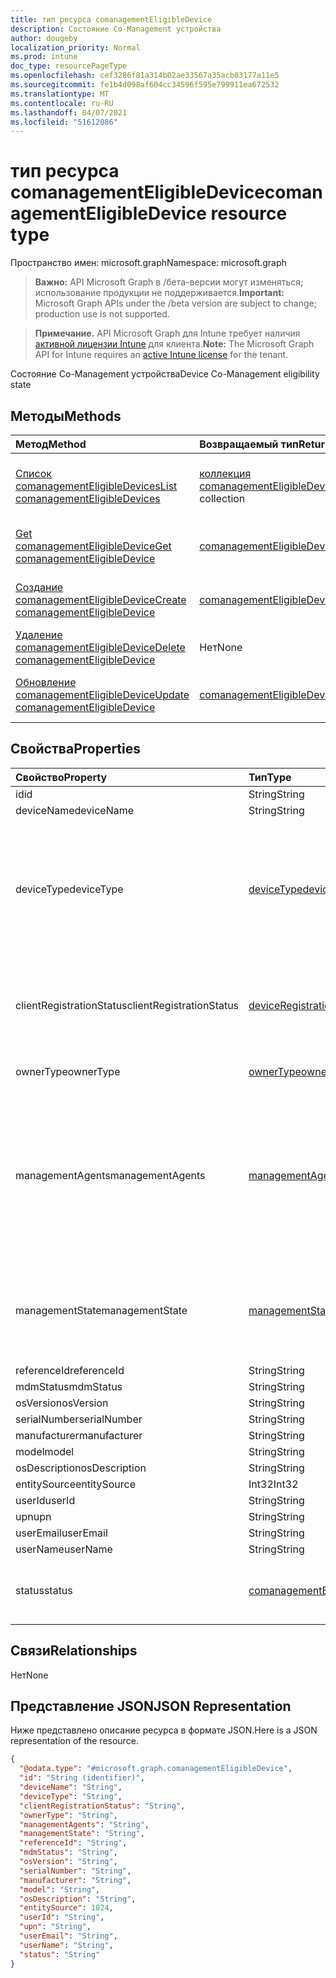 ```yaml
---
title: тип ресурса comanagementEligibleDevice
description: Состояние Co-Management устройства
author: dougeby
localization_priority: Normal
ms.prod: intune
doc_type: resourcePageType
ms.openlocfilehash: cef3286f81a314b02ae33567a35acb03177a11e5
ms.sourcegitcommit: fe1b4d098af604cc34596f595e799911ea672532
ms.translationtype: MT
ms.contentlocale: ru-RU
ms.lasthandoff: 04/07/2021
ms.locfileid: "51612086"
---
```

# <a name="comanagementeligibledevice-resource-type"></a><span data-ttu-id="a22cc-103">тип ресурса comanagementEligibleDevice</span><span class="sxs-lookup"><span data-stu-id="a22cc-103">comanagementEligibleDevice resource type</span></span>

<span data-ttu-id="a22cc-104">Пространство имен: microsoft.graph</span><span class="sxs-lookup"><span data-stu-id="a22cc-104">Namespace: microsoft.graph</span></span>

> <span data-ttu-id="a22cc-105">**Важно:** API Microsoft Graph в /бета-версии могут изменяться; использование продукции не поддерживается.</span><span class="sxs-lookup"><span data-stu-id="a22cc-105">**Important:** Microsoft Graph APIs under the /beta version are subject to change; production use is not supported.</span></span>

> <span data-ttu-id="a22cc-106">**Примечание.** API Microsoft Graph для Intune требует наличия [активной лицензии Intune](https://go.microsoft.com/fwlink/?linkid=839381) для клиента.</span><span class="sxs-lookup"><span data-stu-id="a22cc-106">**Note:** The Microsoft Graph API for Intune requires an [active Intune license](https://go.microsoft.com/fwlink/?linkid=839381) for the tenant.</span></span>

<span data-ttu-id="a22cc-107">Состояние Co-Management устройства</span><span class="sxs-lookup"><span data-stu-id="a22cc-107">Device Co-Management eligibility state</span></span>

## <a name="methods"></a><span data-ttu-id="a22cc-108">Методы</span><span class="sxs-lookup"><span data-stu-id="a22cc-108">Methods</span></span>
|<span data-ttu-id="a22cc-109">Метод</span><span class="sxs-lookup"><span data-stu-id="a22cc-109">Method</span></span>|<span data-ttu-id="a22cc-110">Возвращаемый тип</span><span class="sxs-lookup"><span data-stu-id="a22cc-110">Return Type</span></span>|<span data-ttu-id="a22cc-111">Описание</span><span class="sxs-lookup"><span data-stu-id="a22cc-111">Description</span></span>|
|:---|:---|:---|
|[<span data-ttu-id="a22cc-112">Список comanagementEligibleDevices</span><span class="sxs-lookup"><span data-stu-id="a22cc-112">List comanagementEligibleDevices</span></span>](../api/intune-devices-comanagementeligibledevice-list.md)|<span data-ttu-id="a22cc-113">[коллекция comanagementEligibleDevice](../resources/intune-devices-comanagementeligibledevice.md)</span><span class="sxs-lookup"><span data-stu-id="a22cc-113">[comanagementEligibleDevice](../resources/intune-devices-comanagementeligibledevice.md) collection</span></span>|<span data-ttu-id="a22cc-114">Список свойств и связей [объектов comanagementEligibleDevice.](../resources/intune-devices-comanagementeligibledevice.md)</span><span class="sxs-lookup"><span data-stu-id="a22cc-114">List properties and relationships of the [comanagementEligibleDevice](../resources/intune-devices-comanagementeligibledevice.md) objects.</span></span>|
|[<span data-ttu-id="a22cc-115">Get comanagementEligibleDevice</span><span class="sxs-lookup"><span data-stu-id="a22cc-115">Get comanagementEligibleDevice</span></span>](../api/intune-devices-comanagementeligibledevice-get.md)|[<span data-ttu-id="a22cc-116">comanagementEligibleDevice</span><span class="sxs-lookup"><span data-stu-id="a22cc-116">comanagementEligibleDevice</span></span>](../resources/intune-devices-comanagementeligibledevice.md)|<span data-ttu-id="a22cc-117">Чтение свойств и связей [объекта comanagementEligibleDevice.](../resources/intune-devices-comanagementeligibledevice.md)</span><span class="sxs-lookup"><span data-stu-id="a22cc-117">Read properties and relationships of the [comanagementEligibleDevice](../resources/intune-devices-comanagementeligibledevice.md) object.</span></span>|
|[<span data-ttu-id="a22cc-118">Создание comanagementEligibleDevice</span><span class="sxs-lookup"><span data-stu-id="a22cc-118">Create comanagementEligibleDevice</span></span>](../api/intune-devices-comanagementeligibledevice-create.md)|[<span data-ttu-id="a22cc-119">comanagementEligibleDevice</span><span class="sxs-lookup"><span data-stu-id="a22cc-119">comanagementEligibleDevice</span></span>](../resources/intune-devices-comanagementeligibledevice.md)|<span data-ttu-id="a22cc-120">Создайте новый [объект comanagementEligibleDevice.](../resources/intune-devices-comanagementeligibledevice.md)</span><span class="sxs-lookup"><span data-stu-id="a22cc-120">Create a new [comanagementEligibleDevice](../resources/intune-devices-comanagementeligibledevice.md) object.</span></span>|
|[<span data-ttu-id="a22cc-121">Удаление comanagementEligibleDevice</span><span class="sxs-lookup"><span data-stu-id="a22cc-121">Delete comanagementEligibleDevice</span></span>](../api/intune-devices-comanagementeligibledevice-delete.md)|<span data-ttu-id="a22cc-122">Нет</span><span class="sxs-lookup"><span data-stu-id="a22cc-122">None</span></span>|<span data-ttu-id="a22cc-123">Удаляет [comanagementEligibleDevice](../resources/intune-devices-comanagementeligibledevice.md).</span><span class="sxs-lookup"><span data-stu-id="a22cc-123">Deletes a [comanagementEligibleDevice](../resources/intune-devices-comanagementeligibledevice.md).</span></span>|
|[<span data-ttu-id="a22cc-124">Обновление comanagementEligibleDevice</span><span class="sxs-lookup"><span data-stu-id="a22cc-124">Update comanagementEligibleDevice</span></span>](../api/intune-devices-comanagementeligibledevice-update.md)|[<span data-ttu-id="a22cc-125">comanagementEligibleDevice</span><span class="sxs-lookup"><span data-stu-id="a22cc-125">comanagementEligibleDevice</span></span>](../resources/intune-devices-comanagementeligibledevice.md)|<span data-ttu-id="a22cc-126">Обновление свойств объекта [comanagementEligibleDevice.](../resources/intune-devices-comanagementeligibledevice.md)</span><span class="sxs-lookup"><span data-stu-id="a22cc-126">Update the properties of a [comanagementEligibleDevice](../resources/intune-devices-comanagementeligibledevice.md) object.</span></span>|

## <a name="properties"></a><span data-ttu-id="a22cc-127">Свойства</span><span class="sxs-lookup"><span data-stu-id="a22cc-127">Properties</span></span>
|<span data-ttu-id="a22cc-128">Свойство</span><span class="sxs-lookup"><span data-stu-id="a22cc-128">Property</span></span>|<span data-ttu-id="a22cc-129">Тип</span><span class="sxs-lookup"><span data-stu-id="a22cc-129">Type</span></span>|<span data-ttu-id="a22cc-130">Описание</span><span class="sxs-lookup"><span data-stu-id="a22cc-130">Description</span></span>|
|:---|:---|:---|
|<span data-ttu-id="a22cc-131">id</span><span class="sxs-lookup"><span data-stu-id="a22cc-131">id</span></span>|<span data-ttu-id="a22cc-132">String</span><span class="sxs-lookup"><span data-stu-id="a22cc-132">String</span></span>|<span data-ttu-id="a22cc-133">Уникальный ID для устройства</span><span class="sxs-lookup"><span data-stu-id="a22cc-133">Unique Id for the device</span></span>|
|<span data-ttu-id="a22cc-134">deviceName</span><span class="sxs-lookup"><span data-stu-id="a22cc-134">deviceName</span></span>|<span data-ttu-id="a22cc-135">String</span><span class="sxs-lookup"><span data-stu-id="a22cc-135">String</span></span>|<span data-ttu-id="a22cc-136">DeviceName</span><span class="sxs-lookup"><span data-stu-id="a22cc-136">DeviceName</span></span>|
|<span data-ttu-id="a22cc-137">deviceType</span><span class="sxs-lookup"><span data-stu-id="a22cc-137">deviceType</span></span>|[<span data-ttu-id="a22cc-138">deviceType</span><span class="sxs-lookup"><span data-stu-id="a22cc-138">deviceType</span></span>](../resources/intune-devices-devicetype.md)|<span data-ttu-id="a22cc-139">DeviceType.</span><span class="sxs-lookup"><span data-stu-id="a22cc-139">DeviceType.</span></span> <span data-ttu-id="a22cc-140">Возможные значения: `desktop` `windowsRT` , `winMO6` `nokia` `windowsPhone` `mac` `winCE` `winEmbedded` `iPhone` `iPad` `iPod` `android` `iSocConsumer` `unix` `macMDM` `holoLens` `surfaceHub` `androidForWork` `androidEnterprise` `windows10x` `androidnGMS` `chromeOS` `linux` `blackberry` `palm` , `unknown` `cloudPC` , .</span><span class="sxs-lookup"><span data-stu-id="a22cc-140">Possible values are: `desktop`, `windowsRT`, `winMO6`, `nokia`, `windowsPhone`, `mac`, `winCE`, `winEmbedded`, `iPhone`, `iPad`, `iPod`, `android`, `iSocConsumer`, `unix`, `macMDM`, `holoLens`, `surfaceHub`, `androidForWork`, `androidEnterprise`, `windows10x`, `androidnGMS`, `chromeOS`, `linux`, `blackberry`, `palm`, `unknown`, `cloudPC`.</span></span>|
|<span data-ttu-id="a22cc-141">clientRegistrationStatus</span><span class="sxs-lookup"><span data-stu-id="a22cc-141">clientRegistrationStatus</span></span>|[<span data-ttu-id="a22cc-142">deviceRegistrationState</span><span class="sxs-lookup"><span data-stu-id="a22cc-142">deviceRegistrationState</span></span>](../resources/intune-devices-deviceregistrationstate.md)|<span data-ttu-id="a22cc-143">ClientRegistrationStatus.</span><span class="sxs-lookup"><span data-stu-id="a22cc-143">ClientRegistrationStatus.</span></span> <span data-ttu-id="a22cc-144">Возможные значения: `notRegistered`, `registered`, `revoked`, `keyConflict`, `approvalPending`, `certificateReset`, `notRegisteredPendingEnrollment`, `unknown`.</span><span class="sxs-lookup"><span data-stu-id="a22cc-144">Possible values are: `notRegistered`, `registered`, `revoked`, `keyConflict`, `approvalPending`, `certificateReset`, `notRegisteredPendingEnrollment`, `unknown`.</span></span>|
|<span data-ttu-id="a22cc-145">ownerType</span><span class="sxs-lookup"><span data-stu-id="a22cc-145">ownerType</span></span>|[<span data-ttu-id="a22cc-146">ownerType</span><span class="sxs-lookup"><span data-stu-id="a22cc-146">ownerType</span></span>](../resources/intune-devices-ownertype.md)|<span data-ttu-id="a22cc-147">OwnerType.</span><span class="sxs-lookup"><span data-stu-id="a22cc-147">OwnerType.</span></span> <span data-ttu-id="a22cc-148">Возможные значения: `unknown`, `company`, `personal`.</span><span class="sxs-lookup"><span data-stu-id="a22cc-148">Possible values are: `unknown`, `company`, `personal`.</span></span>|
|<span data-ttu-id="a22cc-149">managementAgents</span><span class="sxs-lookup"><span data-stu-id="a22cc-149">managementAgents</span></span>|[<span data-ttu-id="a22cc-150">managementAgentType</span><span class="sxs-lookup"><span data-stu-id="a22cc-150">managementAgentType</span></span>](../resources/intune-devices-managementagenttype.md)|<span data-ttu-id="a22cc-151">ManagementAgents.</span><span class="sxs-lookup"><span data-stu-id="a22cc-151">ManagementAgents.</span></span> <span data-ttu-id="a22cc-152">Возможные значения: `eas`, `mdm`, `easMdm`, `intuneClient`, `easIntuneClient`, `configurationManagerClient`, `configurationManagerClientMdm`, `configurationManagerClientMdmEas`, `unknown`, `jamf`, `googleCloudDevicePolicyController`, `microsoft365ManagedMdm`.</span><span class="sxs-lookup"><span data-stu-id="a22cc-152">Possible values are: `eas`, `mdm`, `easMdm`, `intuneClient`, `easIntuneClient`, `configurationManagerClient`, `configurationManagerClientMdm`, `configurationManagerClientMdmEas`, `unknown`, `jamf`, `googleCloudDevicePolicyController`, `microsoft365ManagedMdm`.</span></span>|
|<span data-ttu-id="a22cc-153">managementState</span><span class="sxs-lookup"><span data-stu-id="a22cc-153">managementState</span></span>|[<span data-ttu-id="a22cc-154">managementState</span><span class="sxs-lookup"><span data-stu-id="a22cc-154">managementState</span></span>](../resources/intune-devices-managementstate.md)|<span data-ttu-id="a22cc-155">ManagementState.</span><span class="sxs-lookup"><span data-stu-id="a22cc-155">ManagementState.</span></span> <span data-ttu-id="a22cc-156">Возможные значения: `managed`, `retirePending`, `retireFailed`, `wipePending`, `wipeFailed`, `unhealthy`, `deletePending`, `retireIssued`, `wipeIssued`, `wipeCanceled`, `retireCanceled`, `discovered`.</span><span class="sxs-lookup"><span data-stu-id="a22cc-156">Possible values are: `managed`, `retirePending`, `retireFailed`, `wipePending`, `wipeFailed`, `unhealthy`, `deletePending`, `retireIssued`, `wipeIssued`, `wipeCanceled`, `retireCanceled`, `discovered`.</span></span>|
|<span data-ttu-id="a22cc-157">referenceId</span><span class="sxs-lookup"><span data-stu-id="a22cc-157">referenceId</span></span>|<span data-ttu-id="a22cc-158">String</span><span class="sxs-lookup"><span data-stu-id="a22cc-158">String</span></span>|<span data-ttu-id="a22cc-159">ReferenceId</span><span class="sxs-lookup"><span data-stu-id="a22cc-159">ReferenceId</span></span>|
|<span data-ttu-id="a22cc-160">mdmStatus</span><span class="sxs-lookup"><span data-stu-id="a22cc-160">mdmStatus</span></span>|<span data-ttu-id="a22cc-161">String</span><span class="sxs-lookup"><span data-stu-id="a22cc-161">String</span></span>|<span data-ttu-id="a22cc-162">MDMStatus</span><span class="sxs-lookup"><span data-stu-id="a22cc-162">MDMStatus</span></span>|
|<span data-ttu-id="a22cc-163">osVersion</span><span class="sxs-lookup"><span data-stu-id="a22cc-163">osVersion</span></span>|<span data-ttu-id="a22cc-164">String</span><span class="sxs-lookup"><span data-stu-id="a22cc-164">String</span></span>|<span data-ttu-id="a22cc-165">OSVersion</span><span class="sxs-lookup"><span data-stu-id="a22cc-165">OSVersion</span></span>|
|<span data-ttu-id="a22cc-166">serialNumber</span><span class="sxs-lookup"><span data-stu-id="a22cc-166">serialNumber</span></span>|<span data-ttu-id="a22cc-167">String</span><span class="sxs-lookup"><span data-stu-id="a22cc-167">String</span></span>|<span data-ttu-id="a22cc-168">SerialNumber</span><span class="sxs-lookup"><span data-stu-id="a22cc-168">SerialNumber</span></span>|
|<span data-ttu-id="a22cc-169">manufacturer</span><span class="sxs-lookup"><span data-stu-id="a22cc-169">manufacturer</span></span>|<span data-ttu-id="a22cc-170">String</span><span class="sxs-lookup"><span data-stu-id="a22cc-170">String</span></span>|<span data-ttu-id="a22cc-171">Производитель</span><span class="sxs-lookup"><span data-stu-id="a22cc-171">Manufacturer</span></span>|
|<span data-ttu-id="a22cc-172">model</span><span class="sxs-lookup"><span data-stu-id="a22cc-172">model</span></span>|<span data-ttu-id="a22cc-173">String</span><span class="sxs-lookup"><span data-stu-id="a22cc-173">String</span></span>|<span data-ttu-id="a22cc-174">Модель</span><span class="sxs-lookup"><span data-stu-id="a22cc-174">Model</span></span>|
|<span data-ttu-id="a22cc-175">osDescription</span><span class="sxs-lookup"><span data-stu-id="a22cc-175">osDescription</span></span>|<span data-ttu-id="a22cc-176">String</span><span class="sxs-lookup"><span data-stu-id="a22cc-176">String</span></span>|<span data-ttu-id="a22cc-177">OSDescription</span><span class="sxs-lookup"><span data-stu-id="a22cc-177">OSDescription</span></span>|
|<span data-ttu-id="a22cc-178">entitySource</span><span class="sxs-lookup"><span data-stu-id="a22cc-178">entitySource</span></span>|<span data-ttu-id="a22cc-179">Int32</span><span class="sxs-lookup"><span data-stu-id="a22cc-179">Int32</span></span>|<span data-ttu-id="a22cc-180">EntitySource</span><span class="sxs-lookup"><span data-stu-id="a22cc-180">EntitySource</span></span>|
|<span data-ttu-id="a22cc-181">userId</span><span class="sxs-lookup"><span data-stu-id="a22cc-181">userId</span></span>|<span data-ttu-id="a22cc-182">String</span><span class="sxs-lookup"><span data-stu-id="a22cc-182">String</span></span>|<span data-ttu-id="a22cc-183">ИД пользователя</span><span class="sxs-lookup"><span data-stu-id="a22cc-183">UserId</span></span>|
|<span data-ttu-id="a22cc-184">upn</span><span class="sxs-lookup"><span data-stu-id="a22cc-184">upn</span></span>|<span data-ttu-id="a22cc-185">String</span><span class="sxs-lookup"><span data-stu-id="a22cc-185">String</span></span>|<span data-ttu-id="a22cc-186">Имя участника-пользователя</span><span class="sxs-lookup"><span data-stu-id="a22cc-186">UPN</span></span>|
|<span data-ttu-id="a22cc-187">userEmail</span><span class="sxs-lookup"><span data-stu-id="a22cc-187">userEmail</span></span>|<span data-ttu-id="a22cc-188">String</span><span class="sxs-lookup"><span data-stu-id="a22cc-188">String</span></span>|<span data-ttu-id="a22cc-189">Электронный адрес пользователя</span><span class="sxs-lookup"><span data-stu-id="a22cc-189">UserEmail</span></span>|
|<span data-ttu-id="a22cc-190">userName</span><span class="sxs-lookup"><span data-stu-id="a22cc-190">userName</span></span>|<span data-ttu-id="a22cc-191">String</span><span class="sxs-lookup"><span data-stu-id="a22cc-191">String</span></span>|<span data-ttu-id="a22cc-192">Имя пользователя</span><span class="sxs-lookup"><span data-stu-id="a22cc-192">UserName</span></span>|
|<span data-ttu-id="a22cc-193">status</span><span class="sxs-lookup"><span data-stu-id="a22cc-193">status</span></span>|[<span data-ttu-id="a22cc-194">comanagementEligibleType</span><span class="sxs-lookup"><span data-stu-id="a22cc-194">comanagementEligibleType</span></span>](../resources/intune-devices-comanagementeligibletype.md)|<span data-ttu-id="a22cc-195">ComanagementEligibleStatus.</span><span class="sxs-lookup"><span data-stu-id="a22cc-195">ComanagementEligibleStatus.</span></span> <span data-ttu-id="a22cc-196">Возможные значения: `comanaged`, `eligible`, `eligibleButNotAzureAdJoined`, `needsOsUpdate`, `ineligible`.</span><span class="sxs-lookup"><span data-stu-id="a22cc-196">Possible values are: `comanaged`, `eligible`, `eligibleButNotAzureAdJoined`, `needsOsUpdate`, `ineligible`.</span></span>|

## <a name="relationships"></a><span data-ttu-id="a22cc-197">Связи</span><span class="sxs-lookup"><span data-stu-id="a22cc-197">Relationships</span></span>
<span data-ttu-id="a22cc-198">Нет</span><span class="sxs-lookup"><span data-stu-id="a22cc-198">None</span></span>

## <a name="json-representation"></a><span data-ttu-id="a22cc-199">Представление JSON</span><span class="sxs-lookup"><span data-stu-id="a22cc-199">JSON Representation</span></span>
<span data-ttu-id="a22cc-200">Ниже представлено описание ресурса в формате JSON.</span><span class="sxs-lookup"><span data-stu-id="a22cc-200">Here is a JSON representation of the resource.</span></span>
<!-- {
  "blockType": "resource",
  "keyProperty": "id",
  "@odata.type": "microsoft.graph.comanagementEligibleDevice"
}
-->
``` json
{
  "@odata.type": "#microsoft.graph.comanagementEligibleDevice",
  "id": "String (identifier)",
  "deviceName": "String",
  "deviceType": "String",
  "clientRegistrationStatus": "String",
  "ownerType": "String",
  "managementAgents": "String",
  "managementState": "String",
  "referenceId": "String",
  "mdmStatus": "String",
  "osVersion": "String",
  "serialNumber": "String",
  "manufacturer": "String",
  "model": "String",
  "osDescription": "String",
  "entitySource": 1024,
  "userId": "String",
  "upn": "String",
  "userEmail": "String",
  "userName": "String",
  "status": "String"
}
```




